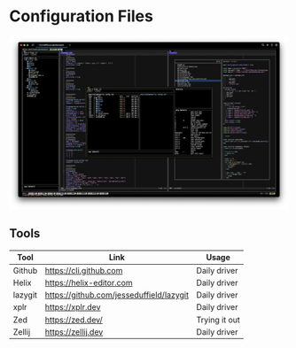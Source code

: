 # Configuration Files

![zellij-example](./assets/zellij-example.png)

## Tools

| Tool    | Link                                     | Usage         |
| ------- | ---------------------------------------- | ------------- |
| Github  | https://cli.github.com                   | Daily driver  |
| Helix   | https://helix-editor.com                 | Daily driver  |
| lazygit | https://github.com/jesseduffield/lazygit | Daily driver  |
| xplr    | https://xplr.dev                         | Daily driver  |
| Zed     | https://zed.dev/                         | Trying it out |
| Zellij  | https://zellij.dev                       | Daily driver  |

